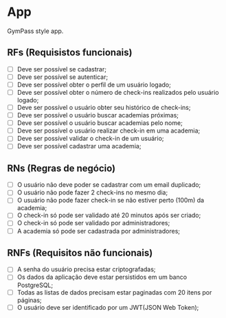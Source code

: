 # App

GymPass style app.

##

## RFs (Requisistos funcionais)

- [ ] Deve ser possível se cadastrar;
- [ ] Deve ser possível se autenticar;
- [ ] Deve ser possível obter o perfil de um usuário logado;
- [ ] Deve ser possível obter o número de check-ins realizados pelo usuário logado;
- [ ] Deve ser possível o usuário obter seu histórico de check-ins;
- [ ] Deve ser possível o usuário buscar academias próximas;
- [ ] Deve ser possível o usuário buscar academias pelo nome;
- [ ] Deve ser possível o usuário realizar check-in em uma academia;
- [ ] Deve ser possível validar o check-in de um usuário;
- [ ] Deve ser possível cadastrar uma academia;

## RNs (Regras de negócio)

- [ ] O usuário não deve poder se cadastrar com um email duplicado;
- [ ] O usuário não pode fazer 2 check-ins no mesmo dia;
- [ ] O usuário não pode fazer check-in se não estiver perto (100m) da academia;
- [ ] O check-in só pode ser validado até 20 minutos após ser criado; 
- [ ] O check-in só pode ser validado por administradores;
- [ ] A academia só pode ser cadastrada por administradores;

## RNFs (Requisitos não funcionais)

- [ ] A senha do usuário precisa estar criptografadas;
- [ ] Os dados da aplicação deve estar persistidos em um banco PostgreSQL;
- [ ] Todas as listas de dados precisam estar paginadas com 20 itens por páginas;
- [ ] O usuário deve ser identificado por um JWT(JSON Web Token);